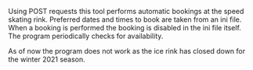 Using POST requests this tool performs automatic bookings at the speed skating rink.
Preferred dates and times to book are taken from an ini file.
When a booking is performed the booking is disabled in the ini file itself.
The program periodically checks for availability.

As of now the program does not work as the ice rink has closed down for the winter 2021 season.